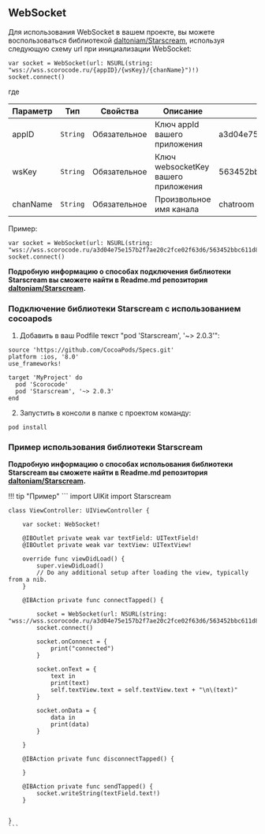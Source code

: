 <a name="WebSocket"></a>

## WebSocket

Для использования WebSocket в вашем проекте, вы можете воспользоваться библиотекой [daltoniam/Starscream](https://github.com/daltoniam/Starscream), используя следующую схему url при инициализации WebSocket: 

```
var socket = WebSocket(url: NSURL(string: "wss://wss.scorocode.ru/{appID}/{wsKey}/{chanName}")!)
socket.connect()
```
где

| Параметр | Тип | Свойства | Описание | Пример значения |
| --- | --- | --- | --- | --- | 
| appID | <code>String</code> | Обязательное | Ключ appId вашего приложения | a3d04e75e157b2f7ae20c2fce02f63d6 |
| wsKey | <code>String</code> | Обязательное | Ключ websocketKey вашего приложения | 563452bbc611d8106d5da767365897de |
| chanName | <code>String</code> | Обязательное | Произвольное имя канала | chatroom |

Пример:
```
var socket = WebSocket(url: NSURL(string: "wss://wss.scorocode.ru/a3d04e75e157b2f7ae20c2fce02f63d6/563452bbc611d8106d5da767365897de/chatroom")!)
socket.connect()
```

**Подробную информацию о способах подключения библиотеки Starscream вы сможете найти в Readme.md репозитория [daltoniam/Starscream](https://github.com/daltoniam/Starscream).**

### Подключение библиотеки Starscream с использованием cocoapods

1) Добавить в ваш Podfile текст "pod 'Starscream', '~> 2.0.3'":

```
source 'https://github.com/CocoaPods/Specs.git'
platform :ios, '8.0'
use_frameworks!

target 'MyProject' do
  pod 'Scorocode'
  pod 'Starscream', '~> 2.0.3'
end
```
2) Запустить в консоли в папке с проектом команду:

```
pod install 
```

### Пример использования библиотеки Starscream

**Подробную информацию о способах испольования библиотеки Starscream вы сможете найти в Readme.md репозитория [daltoniam/Starscream](https://github.com/daltoniam/Starscream).**

!!! tip "Пример"
    ```
    import UIKit
    import Starscream

    class ViewController: UIViewController {
        
        var socket: WebSocket!

        @IBOutlet private weak var textField: UITextField!
        @IBOutlet private weak var textView: UITextView!
        
        override func viewDidLoad() {
            super.viewDidLoad()
            // Do any additional setup after loading the view, typically from a nib.
        }

        @IBAction private func connectTapped() {
            
            socket = WebSocket(url: NSURL(string: "wss://wss.scorocode.ru/a3d04e75e157b2f7ae20c2fce02f63d6/563452bbc611d8106d5da767365897de/chatroom")!)
            socket.connect()
            
            socket.onConnect = {
                print("connected")
            }
            
            socket.onText = {
                text in
                print(text)
                self.textView.text = self.textView.text + "\n\(text)"
            }
            
            socket.onData = {
                data in
                print(data)
            }
            
        }
        
        @IBAction private func disconnectTapped() {
            
        }
        
        @IBAction private func sendTapped() {
            socket.writeString(textField.text!)
        }
        

    }
    ```